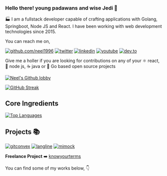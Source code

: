 ### Hello there! young padawans and wise Jedi 🌠

:factory: I am a fullstack developer capable of crafting applications with Golang, Springboot, Node JS and React. I have been working with web development technologies since 2015. 

You can reach me on,

[![github.com/neel1996](https://img.shields.io/badge/GitHub-100000?style=for-the-badge&logo=github&logoColor=white)](https://github.com/neel1996)
[![twitter](https://img.shields.io/badge/Twitter-1DA1F2?style=for-the-badge&logo=twitter&logoColor=white
)](https://twitter.com/neeldev96)
[![linkedin](https://img.shields.io/badge/Linkedin-0077b5?style=for-the-badge&logo=linkedin&logoColor=white
)](https://www.linkedin.com/in/neeldev96/)
[![youtube](https://img.shields.io/badge/YouTube-FF0000?style=for-the-badge&logo=youtube&logoColor=white)](https://www.youtube.com/user/itassistors)
[![dev.to](https://img.shields.io/badge/dev.to-0A0A0A?style=for-the-badge&logo=dev.to&logoColor=white
)](https://dev.to/neeldev96)

Give me a holler if you are looking for contributions on any of your :atom_symbol: react, 🚀 node js, :coffee: java or 🐹 Go based open source projects 

[![Neel's Github lobby](https://github-readme-stats-git-master.neel1996.vercel.app/api?username=neel1996&count_private=true&show_icons=true&theme=onedark&hide_border=true)](https://github.com/neel1996?tab=repositories)

[![GitHub Streak](https://streak-stats.demolab.com?user=neel1996&theme=onedark&hide_border=true)](https://github.com/neel1996)

## Core Ingredients
[![Top Languages](https://github-readme-stats-git-master-neel1996.vercel.app/api/top-langs/?username=neel1996&hide=html,css,c,c%2B%2B&layout=compact&theme=onedark&hide_border=true)](https://github.com/neel1996)

## Projects :books:

[![gitconvex](https://github-readme-stats-git-master.neel1996.vercel.app/api/pin/?username=neel1996&repo=gitconvex&theme=onedark)](https://github.com/neel1996/gitconvex)
[![langline](https://github-readme-stats-git-master.neel1996.vercel.app/api/pin/?username=neel1996&repo=langline&theme=onedark)](https://github.com/neel1996/langline)
[![mimock](https://github-readme-stats-git-master.neel1996.vercel.app/api/pin/?username=arbindo&repo=mimock&theme=onedark)](https://github.com/arbindo/mimock)

**Freelance Project** ➡️ [knowyourterms](https://knowyourterms.com/)


You can find some of my works below, :point_down:
